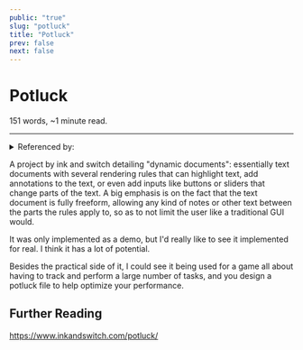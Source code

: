 ```yaml
---
public: "true"
slug: "potluck"
title: "Potluck"
prev: false
next: false
---
```

<script setup>
import { data } from '../../git.data.ts';
import { useData } from 'vitepress';
const pageData = useData();
</script>
<h1 class="p-name">Potluck</h1>
<p>151 words, ~1 minute read. <span v-html="data[`site/${pageData.page.value.relativePath}`]" /></p>
<hr/>

<details><summary>Referenced by:</summary><a href="/garden/barefoot-developers/index.md">Barefoot Developers</a><a href="/garden/orchard/index.md">Orchard</a></details>

A project by ink and switch detailing "dynamic documents": essentially text documents with several rendering rules that can highlight text, add annotations to the text, or even add inputs like buttons or sliders that change parts of the text. A big emphasis is on the fact that the text document is fully freeform, allowing any kind of notes or other text between the parts the rules apply to, so as to not limit the user like a traditional GUI would.

It was only implemented as a demo, but I'd really like to see it implemented for real. I think it has a lot of potential.

Besides the practical side of it, I could see it being used for a game all about having to track and perform a large number of tasks, and you design a potluck file to help optimize your performance.

## Further Reading

https://www.inkandswitch.com/potluck/
